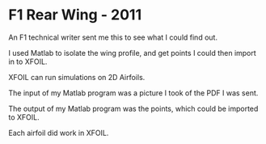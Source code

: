 # F1 Rear Wing - 2011
An F1 technical writer sent me this to see what I could find out.

I used Matlab to isolate the wing profile, and get points I could then import in to XFOIL.

XFOIL can run simulations on 2D Airfoils.

The input of my Matlab program was a picture I took of the PDF I was sent.

The output of my Matlab program was the points, which could be imported to XFOIL.

Each airfoil did work in XFOIL.